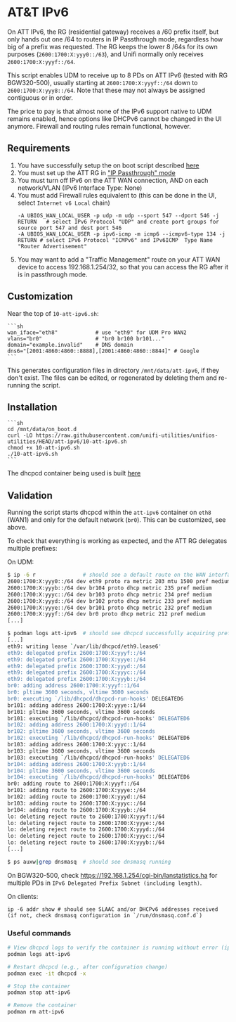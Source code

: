 # AT&T IPv6

On ATT IPv6, the RG (residential gateway) receives a /60 prefix itself, but only hands out one /64 to routers in IP Passthrough mode, regardless how big of a prefix was requested.  The RG keeps the lower 8 /64s for its own purposes (`2600:1700:X:yyy0::/63`), and Unifi normally only receives `2600:1700:X:yyyf::/64`.

This script enables UDM to receive up to 8 PDs on ATT IPv6 (tested with RG BGW320-500), usually starting at `2600:1700:X:yyyf::/64` down to `2600:1700:X:yyy8::/64`.
Note that these may not always be assigned contiguous or in order.

The price to pay is that almost none of the IPv6 support native to UDM remains enabled, hence options like DHCPv6 cannot be changed in the UI anymore.
Firewall and routing rules remain functional, however.

## Requirements

1. You have successfully setup the on boot script described [here](https://github.com/unifi-utilities/unifios-utilities/tree/main/on-boot-script)
2. You must set up the ATT RG in ["IP Passthrough" mode](https://patrickdomingues.com/2022/09/03/udm-pro-vpn-on-att-fiber-bgw320/)
3. You must turn off IPv6 on the ATT WAN connection, AND on each network/VLAN (IPv6 Interface Type: None)
4. You must add Firewall rules equivalent to (this can be done in the UI, select `Internet v6 Local` chain)
    ```
    -A UBIOS_WAN_LOCAL_USER -p udp -m udp --sport 547 --dport 546 -j RETURN   # select IPv6 Protocol "UDP" and create port groups for source port 547 and dest port 546
    -A UBIOS_WAN_LOCAL_USER -p ipv6-icmp -m icmp6 --icmpv6-type 134 -j RETURN # select IPv6 Protocol "ICMPv6" and IPv6ICMP  Type Name "Router Advertisement"
    ```
5. You may want to add a "Traffic Management" route on your ATT WAN device to access 192.168.1.254/32, so that you can access the RG after it is in passthrough mode.

## Customization

Near the top of `10-att-ipv6.sh`:

    ```sh
    wan_iface="eth8"            # use "eth9" for UDM Pro WAN2
    vlans="br0"                 # "br0 br100 br101..."
    domain="example.invalid"    # DNS domain
    dns6="[2001:4860:4860::8888],[2001:4860:4860::8844]" # Google
    ```

This generates configuration files in directory `/mnt/data/att-ipv6`, if they don't exist.
The files can be edited, or regenerated by deleting them and re-running the script.

## Installation

    ```sh
    cd /mnt/data/on_boot.d
    curl -LO https://raw.githubusercontent.com/unifi-utilities/unifios-utilities/HEAD/att-ipv6/10-att-ipv6.sh
    chmod +x 10-att-ipv6.sh
    ./10-att-ipv6.sh
    ```

The dhcpcd container being used is built [here](https://github.com/michaelw/dhcpcd-container/pkgs/container/dhcpcd)

## Validation

Running the script starts dhcpcd within the `att-ipv6` container on `eth8` (WAN1) and only for the default network (`br0`).  This can be customized, see above.

To check that everything is working as expected, and the ATT RG delegates multiple prefixes:

On UDM:
```sh
$ ip -6 r               # should see a default route on the WAN interface, and a 2600:1700:X:Y::/64 prefix on each configured VLAN bridge interface
2600:1700:X:yyy0::/64 dev eth9 proto ra metric 203 mtu 1500 pref medium
2600:1700:X:yyyb::/64 dev br104 proto dhcp metric 235 pref medium
2600:1700:X:yyyc::/64 dev br103 proto dhcp metric 234 pref medium
2600:1700:X:yyyd::/64 dev br102 proto dhcp metric 233 pref medium
2600:1700:X:yyye::/64 dev br101 proto dhcp metric 232 pref medium
2600:1700:X:yyyf::/64 dev br0 proto dhcp metric 212 pref medium
[...]
```

```sh
$ podman logs att-ipv6  # should see dhcpcd successfully acquiring prefixes
[...]
eth9: writing lease `/var/lib/dhcpcd/eth9.lease6'
eth9: delegated prefix 2600:1700:X:yyyf::/64
eth9: delegated prefix 2600:1700:X:yyye::/64
eth9: delegated prefix 2600:1700:X:yyyd::/64
eth9: delegated prefix 2600:1700:X:yyyc::/64
eth9: delegated prefix 2600:1700:X:yyyb::/64
br0: adding address 2600:1700:X:yyyf::1/64
br0: pltime 3600 seconds, vltime 3600 seconds
br0: executing `/lib/dhcpcd/dhcpcd-run-hooks' DELEGATED6
br101: adding address 2600:1700:X:yyye::1/64
br101: pltime 3600 seconds, vltime 3600 seconds
br101: executing `/lib/dhcpcd/dhcpcd-run-hooks' DELEGATED6
br102: adding address 2600:1700:X:yyyd::1/64
br102: pltime 3600 seconds, vltime 3600 seconds
br102: executing `/lib/dhcpcd/dhcpcd-run-hooks' DELEGATED6
br103: adding address 2600:1700:X:yyyc::1/64
br103: pltime 3600 seconds, vltime 3600 seconds
br103: executing `/lib/dhcpcd/dhcpcd-run-hooks' DELEGATED6
br104: adding address 2600:1700:X:yyyb::1/64
br104: pltime 3600 seconds, vltime 3600 seconds
br104: executing `/lib/dhcpcd/dhcpcd-run-hooks' DELEGATED6
br0: adding route to 2600:1700:X:yyyf::/64
br101: adding route to 2600:1700:X:yyye::/64
br102: adding route to 2600:1700:X:yyyd::/64
br103: adding route to 2600:1700:X:yyyc::/64
br104: adding route to 2600:1700:X:yyyb::/64
lo: deleting reject route to 2600:1700:X:yyyf::/64
lo: deleting reject route to 2600:1700:X:yyye::/64
lo: deleting reject route to 2600:1700:X:yyyd::/64
lo: deleting reject route to 2600:1700:X:yyyc::/64
lo: deleting reject route to 2600:1700:X:yyyb::/64
[...]
```

```sh
$ ps auxw|grep dnsmasq  # should see dnsmasq running
```

On BGW320-500, check https://192.168.1.254/cgi-bin/lanstatistics.ha for multiple PDs in `IPv6 Delegated Prefix Subnet (including length)`.


On clients:
```
ip -6 addr show # should see SLAAC and/or DHCPv6 addresses received (if not, check dnsmasq configuration in `/run/dnsmasq.conf.d`)
```

### Useful commands

```sh
# View dhcpcd logs to verify the container is running without error (ipv6 logs from dhcpcd are normal).
podman logs att-ipv6

# Restart dhcpcd (e.g., after configuration change)
podman exec -it dhcpcd -x

# Stop the container
podman stop att-ipv6

# Remove the container
podman rm att-ipv6
```
